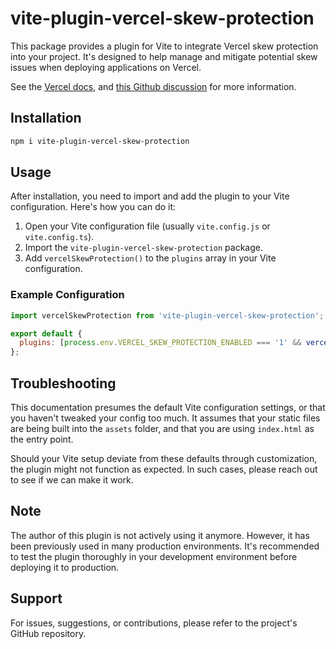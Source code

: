 # vite-plugin-vercel-skew-protection

This package provides a plugin for Vite to integrate Vercel skew protection into your project. It's designed to help manage and mitigate potential skew issues when deploying applications on Vercel.

See the [Vercel docs](https://vercel.com/docs/deployments/skew-protection), and [this Github discussion](https://github.com/orgs/vercel/discussions/6496) for more information.

## Installation

```sh
npm i vite-plugin-vercel-skew-protection
```

## Usage

After installation, you need to import and add the plugin to your Vite configuration. Here's how you can do it:

1. Open your Vite configuration file (usually `vite.config.js` or `vite.config.ts`).
2. Import the `vite-plugin-vercel-skew-protection` package.
3. Add `vercelSkewProtection()` to the `plugins` array in your Vite configuration.

### Example Configuration

```js
import vercelSkewProtection from 'vite-plugin-vercel-skew-protection';

export default {
  plugins: [process.env.VERCEL_SKEW_PROTECTION_ENABLED === '1' && vercelSkewProtection()].filter(Boolean),
};
```

## Troubleshooting

This documentation presumes the default Vite configuration settings, or that you haven't tweaked your config too much. It assumes that your static files are being built into the `assets` folder, and that you are using `index.html` as the entry point.

Should your Vite setup deviate from these defaults through customization, the plugin might not function as expected. In such cases, please reach out to see if we can make it work.

## Note

The author of this plugin is not actively using it anymore. However, it has been previously used in many production environments. It's recommended to test the plugin thoroughly in your development environment before deploying it to production.

## Support

For issues, suggestions, or contributions, please refer to the project's GitHub repository.

